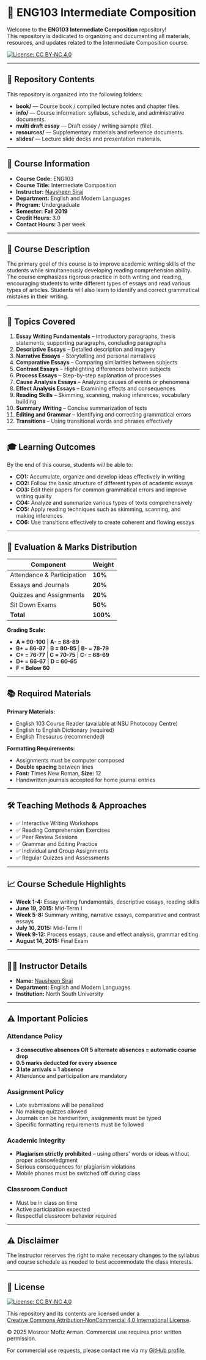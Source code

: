 # 📝 ENG103 Intermediate Composition

Welcome to the **ENG103 Intermediate Composition** repository!  
This repository is dedicated to organizing and documenting all materials, resources, and updates related to the Intermediate Composition course.  

[![License: CC BY‑NC 4.0](https://img.shields.io/badge/License‑CC%20BY‑NC%204.0-lightgrey.svg)](https://creativecommons.org/licenses/by-nc/4.0/)

---

## 📁 Repository Contents

This repository is organized into the following folders:

- **book/** — Course book / compiled lecture notes and chapter files.
- **info/** — Course information: syllabus, schedule, and administrative documents.
- **multi draft essay** — Draft essay / writing sample (file).
- **resources/** — Supplementary materials and reference documents.
- **slides/** — Lecture slide decks and presentation materials.

---

## 📌 Course Information

- **Course Code:** ENG103  
- **Course Title:** Intermediate Composition  
- **Instructor:** [Nausheen Siraj](https://www.northsouth.edu/faculty-members/shss/eml/nausheen.siraj.html)  
- **Department:** English and Modern Languages  
- **Program:** Undergraduate  
- **Semester:** **Fall 2019**  
- **Credit Hours:** 3.0  
- **Contact Hours:** 3 per week  

---

## 🎯 Course Description

The primary goal of this course is to improve academic writing skills of the students while simultaneously developing reading comprehension ability. The course emphasizes rigorous practice in both writing and reading, encouraging students to write different types of essays and read various types of articles. Students will also learn to identify and correct grammatical mistakes in their writing.

---

## 🧩 Topics Covered

1. **Essay Writing Fundamentals** – Introductory paragraphs, thesis statements, supporting paragraphs, concluding paragraphs  
2. **Descriptive Essays** – Detailed description and imagery  
3. **Narrative Essays** – Storytelling and personal narratives  
4. **Comparative Essays** – Comparing similarities between subjects  
5. **Contrast Essays** – Highlighting differences between subjects  
6. **Process Essays** – Step-by-step explanation of processes  
7. **Cause Analysis Essays** – Analyzing causes of events or phenomena  
8. **Effect Analysis Essays** – Examining effects and consequences  
9. **Reading Skills** – Skimming, scanning, making inferences, vocabulary building  
10. **Summary Writing** – Concise summarization of texts  
11. **Editing and Grammar** – Identifying and correcting grammatical errors  
12. **Transitions** – Using transitional words and phrases effectively  

---

## 🎓 Learning Outcomes

By the end of this course, students will be able to:

- **CO1:** Accumulate, organize and develop ideas effectively in writing  
- **CO2:** Follow the basic structure of different types of academic essays  
- **CO3:** Edit their papers for common grammatical errors and improve writing quality  
- **CO4:** Analyze and summarize various types of texts comprehensively  
- **CO5:** Apply reading techniques such as skimming, scanning, and making inferences  
- **CO6:** Use transitions effectively to create coherent and flowing essays  

---

## 📝 Evaluation & Marks Distribution

| Component | Weight |
|-----------|--------|
| Attendance & Participation | **10%** |
| Essays and Journals | **20%** |
| Quizzes and Assignments | **20%** |
| Sit Down Exams | **50%** |
| **Total** | **100%** |

**Grading Scale:**
- **A = 90-100** | **A- = 88-89**
- **B+ = 86-87** | **B = 80-85** | **B- = 78-79**
- **C+ = 76-77** | **C = 70-75** | **C- = 68-69**
- **D+ = 66-67** | **D = 60-65**
- **F = Below 60**

---

## 📚 Required Materials

**Primary Materials:**
- English 103 Course Reader (available at NSU Photocopy Centre)
- English to English Dictionary (required)
- English Thesaurus (recommended)

**Formatting Requirements:**
- Assignments must be computer composed
- **Double spacing** between lines
- **Font:** Times New Roman, **Size:** 12
- Handwritten journals accepted for home journal entries

---

## 🛠 Teaching Methods & Approaches

- ✅ Interactive Writing Workshops  
- ✅ Reading Comprehension Exercises  
- ✅ Peer Review Sessions  
- ✅ Grammar and Editing Practice  
- ✅ Individual and Group Assignments  
- ✅ Regular Quizzes and Assessments  

---

## 📈 Course Schedule Highlights

- **Week 1-4:** Essay writing fundamentals, descriptive essays, reading skills
- **June 19, 2015:** Mid-Term I
- **Week 5-8:** Summary writing, narrative essays, comparative and contrast essays
- **July 10, 2015:** Mid-Term II
- **Week 9-12:** Process essays, cause and effect analysis, grammar editing
- **August 14, 2015:** Final Exam

---

## 👩‍🏫 Instructor Details

- **Name:** [Nausheen Siraj](https://www.northsouth.edu/faculty-members/shss/eml/nausheen.siraj.html)  
- **Department:** English and Modern Languages  
- **Institution:** North South University  

---

## ⚠️ Important Policies

### Attendance Policy
- **3 consecutive absences OR 5 alternate absences = automatic course drop**
- **0.5 marks deducted for every absence**
- **3 late arrivals = 1 absence**
- Attendance and participation are mandatory

### Assignment Policy
- Late submissions will be penalized
- No makeup quizzes allowed
- Journals can be handwritten; assignments must be typed
- Specific formatting requirements must be followed

### Academic Integrity
- **Plagiarism strictly prohibited** – using others' words or ideas without proper acknowledgment
- Serious consequences for plagiarism violations
- Mobile phones must be switched off during class

### Classroom Conduct
- Must be in class on time
- Active participation expected
- Respectful classroom behavior required

---

## ⚠️ Disclaimer

The instructor reserves the right to make necessary changes to the syllabus and course schedule as needed to best accommodate the class interests.

---

## 📜 License

[![License: CC BY‑NC 4.0](https://img.shields.io/badge/License‑CC%20BY‑NC%204.0-lightgrey.svg)](https://creativecommons.org/licenses/by-nc/4.0/)

This repository and its contents are licensed under a  
[Creative Commons Attribution‑NonCommercial 4.0 International License](https://creativecommons.org/licenses/by-nc/4.0/).

© 2025 Mosroor Mofiz Arman. Commercial use requires prior written permission.  

For commercial use requests, please contact me via my [GitHub profile](https://github.com/mosroormofizarman).
